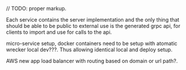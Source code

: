// TODO: proper markup.

Each service contains the server implementation and the only thing that should be able to be public to external use is the generated grpc api, for clients to import and use for calls to the api. 

micro-service setup, docker containers need to be setup with atomatic wrecker local dev???. Thus allowing identical local and deploy setup. 

AWS new app load balancer with routing based on domain or url path?.  

